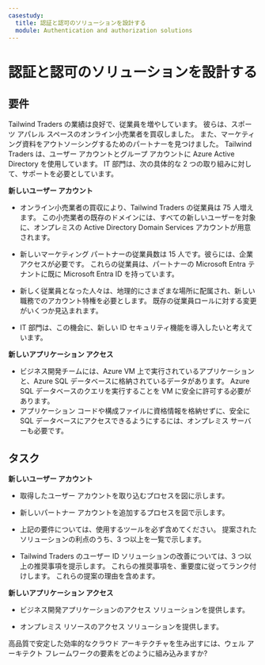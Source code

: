```yaml
---
casestudy:
  title: 認証と認可のソリューションを設計する
  module: Authentication and authorization solutions
---
```



# 認証と認可のソリューションを設計する

## 要件

Tailwind Traders の業績は良好で、従業員を増やしています。 彼らは、スポーツ アパレル スペースのオンライン小売業者を買収しました。 また、マーケティング資料をアウトソーシングするためのパートナーを見つけました。 Tailwind Traders は、ユーザー アカウントとグループ アカウントに Azure Active Directory を使用しています。 IT 部門は、次の具体的な 2 つの取り組みに対して、サポートを必要としています。 

**新しいユーザー アカウント**

  * オンライン小売業者の買収により、Tailwind Traders の従業員は 75 人増えます。 この小売業者の既存のドメインには、すべての新しいユーザーを対象に、オンプレミスの Active Directory Domain Services アカウントが用意されます。

  * 新しいマーケティング パートナーの従業員数は 15 人です。彼らには、企業アクセスが必要です。 これらの従業員は、パートナーの Microsoft Entra テナントに既に Microsoft Entra ID を持っています。  

  * 新しく従業員となった人々は、地理的にさまざまな場所に配属され、新しい職務でのアカウント特権を必要とします。 既存の従業員ロールに対する変更がいくつか見込まれます。 

  * IT 部門は、この機会に、新しい ID セキュリティ機能を導入したいと考えています。 

**新しいアプリケーション アクセス**

  * ビジネス開発チームには、Azure VM 上で実行されているアプリケーションと、Azure SQL データベースに格納されているデータがあります。 Azure SQL データベースのクエリを実行することを VM に安全に許可する必要があります。 
  * アプリケーション コードや構成ファイルに資格情報を格納せずに、安全に SQL データベースにアクセスできるようにするには、オンプレミス サーバーも必要です。

## タスク

**新しいユーザー アカウント**

  * 取得したユーザー アカウントを取り込むプロセスを図に示します。

  * 新しいパートナー アカウントを追加するプロセスを図で示します。 

  * 上記の要件については、使用するツールを必ず含めてください。 提案されたソリューションの利点のうち、3 つ以上を一覧で示します。 

* Tailwind Traders のユーザー ID ソリューションの改善については、3 つ以上の推奨事項を提示します。 これらの推奨事項を、重要度に従ってランク付けします。 これらの提案の理由を含めます。 

**新しいアプリケーション アクセス**

  * ビジネス開発アプリケーションのアクセス ソリューションを提供します。

  * オンプレミス リソースのアクセス ソリューションを提供します。

高品質で安定した効率的なクラウド アーキテクチャを生み出すには、ウェル アーキテクト フレームワークの要素をどのように組み込みますか?
